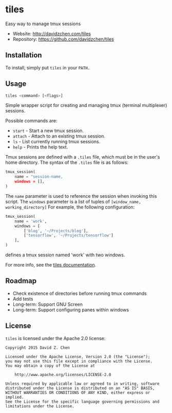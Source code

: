 # tiles

Easy way to manage tmux sessions

* Website: http://davidzchen.com/tiles
* Repository: https://github.com/davidzchen/tiles

## Installation

To install, simply put `tiles` in your `PATH.`

## Usage

```sh
tiles <command> [<flags>]
```

Simple wrapper script for creating and managing tmux (terminal multiplexer)
sessions.

Possible commands are:

* `start`  - Start a new tmux session.
* `attach` - Attach to an existing tmux session.
* `ls`     - List currently running tmux sessions.
* `help`   - Prints the help text.

Tmux sessions are defined with a `.tiles` file, which must be in the user's home
directory. The syntax of the `.tiles` file is as follows:

```python
tmux_session(
    name = "session-name,
    windows = [],
)
```

The `name` parameter is used to reference the session when invoking this script.
The `windows` parameter is a list of tuples of `[window_name,
working_directory]` For example, the following configuration:

```python
tmux_session(
    name = 'work',
    windows = [
        ['blog', '~/Projects/blog'],
        ['tensorflow', '~/Projects/tensorflow']
    ],
)
```

defines a tmux session named 'work' with two windows.

For more info, see the [tiles documentation](http://davidzchen.com/tiles).

## Roadmap

* Check existence of directories before running tmux commands
* Add tests
* Long-term: Support GNU Screen
* Long-term: Support configuring panes within windows

## License

`tiles` is licensed under the Apache 2.0 license:

```
Copyright 2015 David Z. Chen

Licensed under the Apache License, Version 2.0 (the "License");
you may not use this file except in compliance with the License.
You may obtain a copy of the License at

    http://www.apache.org/licenses/LICENSE-2.0

Unless required by applicable law or agreed to in writing, software
distributed under the License is distributed on an "AS IS" BASIS,
WITHOUT WARRANTIES OR CONDITIONS OF ANY KIND, either express or implied.
See the License for the specific language governing permissions and
limitations under the License.
```
